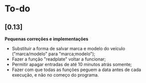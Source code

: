 # To-do

## [0.13]

**Pequenas correções e implementações**

- Substituir a forma de salvar marca e modelo do veículo ("marca/modelo" para "marca;modelo");
- Fazer a função "readplate" voltar a funcionar;
- Permitir apagar entradas de até 10 minutos atrás somente;
- Fazer com que todas as funções peguem a data antes de cada execução, e não no começo do programa.
